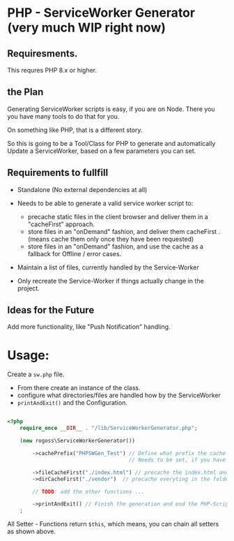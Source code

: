 # PHP - ServiceWorker Generator (very much WIP right now)

## Requiresments.
This requres PHP 8.x or higher.

## the Plan

Generating ServiceWorker scripts is easy, if you are on Node. There you you have many tools to do that for you.

On something like PHP, that is a different story.

So this is going to be a Tool/Class for PHP to generate and automatically Update a ServiceWorker, based on a few parameters you can set.


## Requirements to fullfill

- Standalone (No external dependencies at all)

- Needs to be able to generate a valid service worker script to:
    - precache static files in the client browser and deliver them in a "cacheFirst" approach.
    - store files in an "onDemand" fashion, and deliver them cacheFirst .  (means cache them only once they have been requested)
    - store files in an "onDemand" fashion, and use the cache as a fallback for Offline / error cases.
    
- Maintain a list of files, currently handled by the Service-Worker

- Only recreate the Service-Worker if things actually change in the project.


## Ideas for the Future
Add more functionality, like "Push Notification" handling.


# Usage:

Create a `sw.php` file.

- From there create an instance of the class.
- configure what directories/files are handled how by the ServiceWorker 
- `printAndExit()` and  the Configuration.

```php

<?php
    require_once __DIR__ . "/lib/ServiceWorkerGenerator.php";

    (new rogoss\ServiceWorkerGenerator())

        ->cachePrefix("PHPSWGen_Test") // Define what prefix the cache in the browser will receive
                                       // Needs to be set, if you have multiple ServiceWorkers in different scopes on the same server.

        ->fileCacheFirst("./index.html") // precache the index.html and deliver it CacheFirst
        ->dirCacheFirst("./vendor")  // precache everyting in the folder ./vendor and deliver it CacheFirst

        // TODO: add the other functions ... 

        ->printAndExit() // Finish the generation and end the PHP-Script
    ;
```

All Setter - Functions return `$this`, which means, you can chain all setters as shown above.
